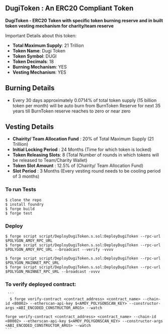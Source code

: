 ## DugiToken : An ERC20 Compliant Token

**DugiToken - ERC20 Token with specific token burning reserve and in built token vesting mechanism for charity/team reserve**

Important Details about this token:

-   **Total Maximum Supply**:  21 Trillion
-   **Token Name**: Dugi Token
-   **Token Symbol**: DUGI
-   **Token Decimals**: 18
-   **Burning Mechanism**: YES
-   **Vesting Mechanism**: YES


## Burning Details

- Every 30 days approximately 0.0714% of total token supply (15 billion token per month) will be auto burn from BurnToken Reserve for next 35 years till BurnToken reserve reaches to zero or near zero




## Vesting Details

- **Chairity/ Team Allocation Fund** : 20% of Total Maximum Supply (21 Trillion)
- **Initial Locking Period** : 24 Months (Time for which token is locked)
- **Token Releasing Slots**: 8 (Total Number of rounds in which tokens will be released to Team/Charity Wallet)
- **Token Slot Amount** : 12.5% of (Chairity/ Team Allocation Fund)
-  **Slot Period** : 3 Months (Every vesting round needs to be cooling period of 3 months)



### To run Tests

```shell
$ clone the repo
$ install foundry
$ forge build
$ forge test
```


### Deploy

```shell
$ forge script script/DeployDugiToken.s.sol:DeployDugiToken --rpc-url $POLYGON_AMOY_RPC_URL
$ forge script script/DeployDugiToken.s.sol:DeployDugiToken --rpc-url $POLYGON_AMOY_RPC_URL --broadcast --verify -vvvv

$ forge script script/DeployDugiToken.s.sol:DeployDugiToken --rpc-url $POLYGON_MAINNET_RPC_URL
$ forge script script/DeployDugiToken.s.sol:DeployDugiToken --rpc-url $POLYGON_MAINNET_RPC_URL --broadcast -vvvv
```

  ### To verify deployed contract:
     ```
	  $ forge verify-contract <contract_address> <contract_name> --chain-id <80002> --etherscan-api-key $<AMOY_POLYGONSCAN_KEY> --constructor-args <ABI_ENCODED_CONSTRUCTOR_ARGS> --watch

    forge verify-contract <contract_address> <contract_name> --chain-id <80002> --etherscan-api-key $<AMOY_POLYGONSCAN_KEY> --constructor-args <ABI_ENCODED_CONSTRUCTOR_ARGS> --watch
    ```




